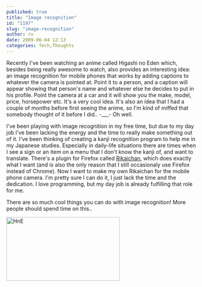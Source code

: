 ```yaml
---
published: true
title: "Image recognition"
id: "1197"
slug: "image-recognition"
author: rv
date: 2009-06-04 12:13
categories: Tech,Thoughts
---
```

Recently I've been watching an anime called Higashi no Eden which, besides being really awesome to watch, also provides an interesting idea: an image recognition for mobile phones that works by adding captions to whatever the camera is pointed at. Point it to a person, and a caption will appear showing that person's name and whatever else he decides to put in his profile. Point the camera at a car and it will show you the make, model, price, horsepower etc. It's a very cool idea. It's also an idea that I had a couple of months before first seeing the anime, so I'm kind of miffed that somebody thought of it before I did.. -___- Oh well.

I've been playing with image recognition in my free time, but due to my day job I've been lacking the energy and the time to really make something out of it. I've been thinking of creating a kanji recognition program to help me in my Japanese studies. Especially in daily-life situations there are times when I see a sign or an item on a menu that I don't know the kanji of, and want to translate. There's a plugin for Firefox called <a href="http://www.polarcloud.com/rikaichan/" target="_blank">Rikaichan</a>, which does exactly what I want (and is also the only reason that I still occasionaly use Firefox instead of Chrome). Now I want to make my own Rikaichan for the mobile phone camera. I'm pretty sure I can do it, I just lack the time and the dedication. I love programming, but my day job is already fulfilling that role for me.

There are so much cool things you can do with image recognition! More people should spend time on this..

<a href="https://s3.amazonaws.com/cfwblog/uploads/2009/06/hne.jpg"><img class="aligncenter size-medium wp-image-1198" title="HnE" src="https://s3.amazonaws.com/cfwblog/uploads/2009/06/hne.jpg?w=300" alt="HnE" width="300" height="168" /></a>